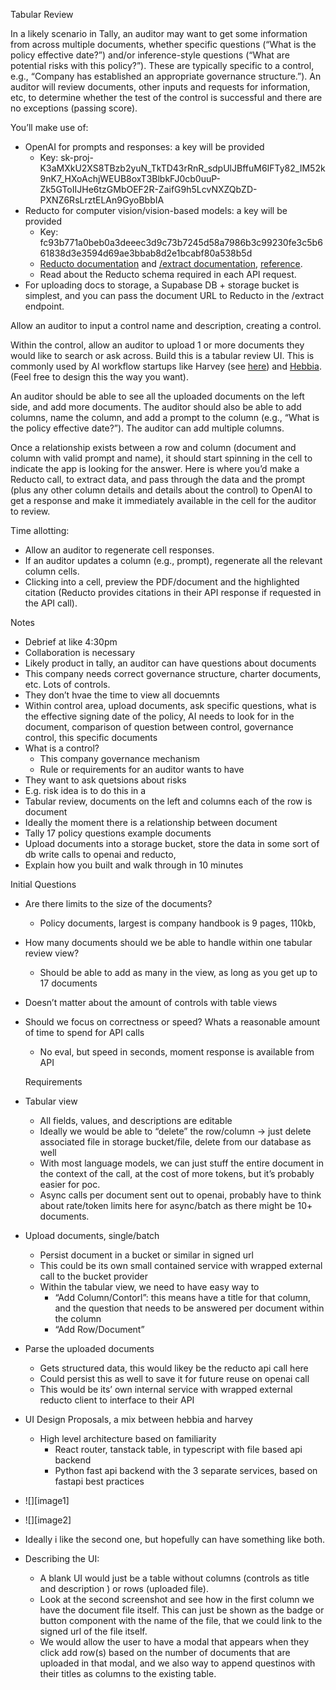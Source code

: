 Tabular Review

In a likely scenario in Tally, an auditor may want to get some information from across multiple documents, whether specific questions (“What is the policy effective date?”) and/or inference-style questions (“What are potential risks with this policy?”). These are typically specific to a control, e.g., “Company has established an appropriate governance structure.”). An auditor will review documents, other inputs and requests for information, etc, to determine whether the test of the control is successful and there are no exceptions (passing score).

You’ll make use of:

* OpenAI for prompts and responses: a key will be provided  
  * Key: sk-proj-K3aMXkU2XS8TBzb2yuN\_TkTD43rRnR\_sdpUlJBffuM6IFTy82\_IM52k9nK7\_HXoAchjWEUB8oxT3BlbkFJ0cb0uuP-Zk5GToIIJHe6tzGMbOEF2R-ZaifG9h5LcvNXZQbZD-PXNZ6RsLrztELAn9GyoBbbIA  
* Reducto for computer vision/vision-based models: a key will be provided  
  * Key: fc93b771a0beb0a3deeec3d9c73b7245d58a7986b3c99230fe3c5b661838d3e3594d69ae3bbab8d2e1bcabf80a538b5d   
  * [Reducto documentation](https://docs.reducto.ai/overview) and [/extract documentation](https://docs.reducto.ai/extraction/extract-overview), [reference](https://docs.reducto.ai/api-reference/extract).  
  * Read about the Reducto schema required in each API request.  
* For uploading docs to storage, a Supabase DB \+ storage bucket is simplest, and you can pass the document URL to Reducto in the /extract endpoint.

Allow an auditor to input a control name and description, creating a control.

Within the control, allow an auditor to upload 1 or more documents they would like to search or ask across. Build this is a tabular review UI. This is commonly used by AI workflow startups like Harvey (see [here](https://www.vecflow.ai/blog/introducing-tabular-review)) and [Hebbia](https://hebbia.co/). (Feel free to design this the way you want). 

An auditor should be able to see all the uploaded documents on the left side, and add more documents. The auditor should also be able to add columns, name the column, and add a prompt to the column (e.g., “What is the policy effective date?”). The auditor can add multiple columns. 

Once a relationship exists between a row and column (document and column with valid prompt and name), it should start spinning in the cell to indicate the app is looking for the answer. Here is where you’d make a Reducto call, to extract data, and pass through the data and the prompt (plus any other column details and details about the control) to OpenAI to get a response and make it immediately available in the cell for the auditor to review. 

Time allotting:

* Allow an auditor to regenerate cell responses.  
* If an auditor updates a column (e.g., prompt), regenerate all the relevant column cells.   
* Clicking into a cell, preview the PDF/document and the highlighted citation (Reducto provides citations in their API response if requested in the API call).

Notes

- Debrief at like 4:30pm  
- Collaboration is necessary  
- Likely product in tally, an auditor can have questions about documents  
- This company needs correct governance structure, charter documents, etc. Lots of controls.  
- They don’t hvae the time to view all docuemnts  
- Within control area, upload documents, ask specific questions, what is the effective signing date of the policy, AI needs to look for in the document, comparison of question between control, governance control, this specific documents  
- What is a control?  
  - This company governance mechanism  
  - Rule or requirements for an auditor wants to have  
- They want to ask quetsions about risks  
- E.g. risk idea is to do this in a   
- Tabular review, documents on the left and columns each of the row is document  
- Ideally the moment there is a relationship between document   
- Tally 17 policy questions example documents  
- Upload documents into a storage bucket, store the data in some sort of db write calls to openai and reducto,  
- Explain how you built and walk through in 10 minutes

Initial Questions

- Are there limits to the size of the documents?  
  - Policy documents, largest is company handbook is 9 pages, 110kb,   
- How many documents should we be able to handle within one tabular review view?  
  - Should be able to add as many in the view, as long as you get up to 17 documents   
- Doesn’t matter about the amount of controls with table views  
- Should we focus on correctness or speed? Whats a reasonable amount of time to spend for API calls  
  - No eval, but speed in seconds, moment response is available from API

  Requirements

- Tabular view  
  - All fields, values, and descriptions are editable  
  - Ideally we would be able to  “delete” the row/column \-\> just delete associated file in storage bucket/file, delete from our database as well  
  - With most language models, we can just stuff the entire document in the context of the call, at the cost of more tokens, but it’s probably easier for poc.  
  - Async calls per document sent out to openai, probably have to think about rate/token limits here for async/batch as there might be 10+ documents.  
- Upload documents, single/batch  
  - Persist document in a bucket or similar in signed url  
  - This could be its own small contained service with wrapped external call to the bucket provider  
  - Within the tabular view, we need to have easy way to   
    - “Add Column/Contorl”: this means have a title for that column, and the question that needs to be answered per document within the column  
    - “Add Row/Document”  
- Parse the uploaded documents  
  - Gets structured data, this would likey be the reducto api call here  
  - Could persist this as well to save it for future reuse on openai call  
  - This would be its’ own internal service with wrapped external reducto client to interface to their API  
- UI Design Proposals, a mix between hebbia and harvey  
  - High level architecture based on familiarity  
    - React router, tanstack table, in typescript with file based api backend  
    - Python fast api backend with the 3 separate services, based on fastapi best practices  
- ![][image1]  
- ![][image2]  
- Ideally i like the second one, but hopefully can have something like both.  
- Describing the UI:  
  - A blank UI would just be a table without columns (controls as title and description ) or rows (uploaded file).   
  - Look at the second screenshot and see how in the first column we have the document file itself. This can just be shown as the badge or button component with the name of the file, that we could link to the signed url of the file itself.  
  - We would allow the user to have a modal that appears when they click add row(s) based on the number of documents that are uploaded in that modal, and we also way to append questinos with their titles as columns to the existing table.  